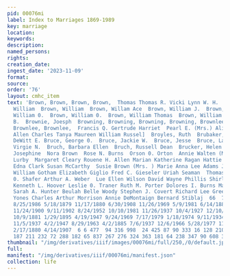 ```yaml
---
pid: 00076mi
label: Index to Marriages 1869-1989
key: marriage
location: 
keywords: 
description: 
named_persons: 
rights: 
creation_date: 
ingest_date: '2023-11-09'
format: 
source: 
order: '76'
layout: cmhc_item
text: 'Brown, Brown, Brown, Brown,  Thomas Thomas R. Vicki Lynn W. H.  Brown, William  Brown,
  William  Brown, William  Brown, Willam Ace  Brown, William J.  Brown, William OQ.  Brown,
  William 0.  Brown, William 0.  Brown, William Thomas  Brown, William W.  Brownell,  Billie
  B.  Brownie, Joesph  Browning, Browning, Browning, Browning, Brownlee, Brownlee,
  Brownlee, Brownlee,  Francis Q. Gertrude Harriet  Pearl E. (Mrs.) Alice (Mrs. )
  Allen Charles Tanya Maureen William Russel]  Broyles, Ruth  Brubaker,  Elma E.  Bruce,
  DeWitt E. Bruce, George 0.  Bruce, Jackie W.  Bruce, Jesse  Bruce, Laurance E.  Bruce,
  Virgie N.  Bruch, Barbara Ellen  Bruch, Russell Dean  Brucker, Helen Christine  Bruckman,  James  Bruder,
  Josephine  Nora Brown  Rose N. Burns  Orson 0. Orton  Annie Walten (Mrs. ) Jona
  Lurby  Margaret Cleary Rouene H. Allen Marian Katherine Ragan Hattie Barnett  Mary
  Edna Clark Susan McCarthy  Susie Brown (Mrs. ) Marie Anna Lee Adams Jeffra Lou Davey
  William Gotham Elizabeth Giglio Fred C. Gieseler Uriah Seaman  Thomas Painter  Harry
  0. Shafer Arthur A. Weber  Lue Ellen Wilson David Wayne Phillis Shirley J. Stovall
  Kenneth L. Hoover Leslie 0. Traner Ruth M. Porter Dolores I. Burns Marjorie A. Townsend
  Sarah A. Hunter Beulah Belle Woody Stephen J. Covert Richard Lee Green Diana Lynn
  Yones Charles Arthur Morrison Annie DeMontaign Bernard Stiblaj  66  7/8/1890 10/3/1895
  8/25/1986 5/18/1879 11/17/1880 6/30/1908 11/26/1969 5/9/1981 6/14/1887 7/17/1898
  11/24/1900 9/11/1902 8/24/1952 10/10/1981 11/26/1937 10/4/1927 12/10/1948 11/29/1884
  10/9/1881 1/29/1895 4/19/1947 9/24/1969 7/17/1979 1/18/1974 9/11/1934 8/28/1936
  11/5/1937 4/2/1947 8/29/1963 4/2/1885 7/6/1937 12/6/1966 5/28/1977 11/30/1974 1/31/1969
  2/17/1880 4/14/1907  6 6 477  94 316 998  24 425 87 90 333 16 128 210 253 156 366
  187 211 232 72 288 182 65 837 267 276 324 363 181 64 238 347 90 608 357 11 60 379 '
thumbnail: "/img/derivatives/iiif/images/00076mi/full/250,/0/default.jpg"
full: 
manifest: "/img/derivatives/iiif/00076mi/manifest.json"
collection: life
---
```

